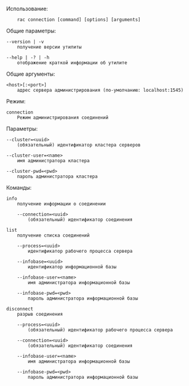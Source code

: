 Использование:

        rac connection [command] [options] [arguments]

Общие параметры:

    --version | -v
        получение версии утилиты

    --help | -? | -h
        отображение краткой информации об утилите

Общие аргументы:

    <host>[:<port>]
        адрес сервера администрирования (по-умолчанию: localhost:1545)

Режим:

    connection
        Режим администрирования соединений

Параметры:

    --cluster=<uuid>
        (обязательный) идентификатор кластера серверов

    --cluster-user=<name>
        имя администратора кластера

    --cluster-pwd=<pwd>
        пароль администратора кластера

Команды:

    info
        получение информации о соединении

        --connection=<uuid>
            (обязательный) идентификатор соединения

    list
        получение списка соединений

        --process=<uuid>
            идентификатор рабочего процесса сервера

        --infobase=<uuid>
            идентификатор информационной базы

        --infobase-user=<name>
            имя администратора информационной базы

        --infobase-pwd=<pwd>
            пароль администратора информационной базы

    disconnect
        разрыв соединения

        --process=<uuid>
            (обязательный) идентификатор рабочего процесса сервера

        --connection=<uuid>
            (обязательный) идентификатор соединения

        --infobase-user=<name>
            имя администратора информационной базы

        --infobase-pwd=<pwd>
            пароль администратора информационной базы